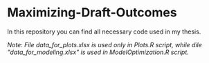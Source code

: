 # Maximizing-Draft-Outcomes

In this repository you can find all necessary code used in my thesis.

_Note_: _File data_for_plots.xlsx is used only in Plots.R script, while dile "data_for_modeling.xlsx" is used in ModelOptimization.R script._
